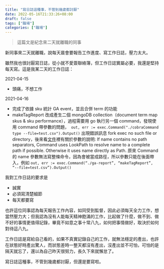 ```yaml
---
title: "寫日誌這種事，不管到幾歲都討厭"
date: 2022-05-16T21:33:26+08:00
draft: false
tags: ["職場"]
categories: ["職場"]
---
```


> 這篇文是紀念來二天就離職的同事

新同事來二天就離職，說每天晨會要報告工作進度、寫工作日誌，壓力太大。

雖然我也很討厭寫日誌，從小就不愛簽聯絡簿，但工作日誌實屬必要，我還是堅持每天寫。這是我某二天的工作日誌：


2021-04-15
- 頭痛，不想工作

2021-04-16
- 完成了依據 sku 統計 GA event，並且合併 term 的功能
- makeTagReport 改成產生二個 mongoDB collection（document term map skus & sku performance），過程需要用 go 執行另一個 command，發現使用 command 帶參數的問題，` out, err := exec.Command("./cobraCommand type --file=test.csv").Output()` 出現錯誤訊息 fork exec no such file or directory，後來看[文件](https://pkg.go.dev/os/exec#Command)裡有關於參數的說明: If name contains no path separators, Command uses LookPath to resolve name to a complete path if possible. Otherwise it uses name directly as Path. 原來 Command 的 name 參數無法寫整條命令，因為會被當成路徑，所以參數只能在後面帶入，例如 `out, err := exec.Command(“./ga-report”, “makeTagReport”, “--file=test.csv”).Output()`

我對工作日誌的要求是
- 誠實
- 必須寫清楚細節
- 每天都要寫

也許這位同事認為每天報告工作內容，如同受到監督，因此必須每天全力工作，想當然壓力大；但我認為沒有人能每天精神飽滿的工作，比起做了什麼，做不到、做不好的事情更值得記錄，畢竟不如意之事十常八九，如何把事情做好，取決於如何對待這八九。

工作日誌是寫給自己看的，如果不真實記錄自己的工作，就無法穩定的產出，也許在狀態好時產出驚人，而狀態差時一整天都沒有產出，沒產出並不可怕，可怕的是隔天就忘了，還以為自己昨天很努力，長久下來就懈怠了。

寫日誌這種事，不管到幾歲都討厭，但還是要寫啦。
